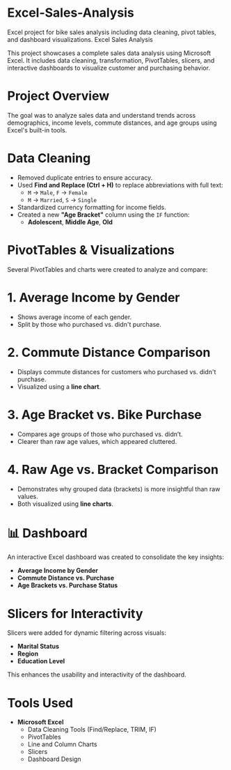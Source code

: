 # Excel-Sales-Analysis
Excel project for bike sales analysis including data cleaning, pivot tables, and dashboard visualizations.
 Excel Sales Analysis

This project showcases a complete sales data analysis using Microsoft Excel. It includes data cleaning, transformation, PivotTables, slicers, and interactive dashboards to visualize customer and purchasing behavior.

# Project Overview

The goal was to analyze sales data and understand trends across demographics, income levels, commute distances, and age groups using Excel's built-in tools.

# Data Cleaning

- Removed duplicate entries to ensure accuracy.
- Used **Find and Replace (Ctrl + H)** to replace abbreviations with full text:
  - `M` → `Male`, `F` → `Female`
  - `M` → `Married`, `S` → `Single`
- Standardized currency formatting for income fields.
- Created a new **"Age Bracket"** column using the `IF` function:
  - **Adolescent**, **Middle Age**, **Old**

# PivotTables & Visualizations

Several PivotTables and charts were created to analyze and compare:
# 1. **Average Income by Gender**
- Shows average income of each gender.
- Split by those who purchased vs. didn't purchase.

# 2. **Commute Distance Comparison**
- Displays commute distances for customers who purchased vs. didn't purchase.
- Visualized using a **line chart**.

# 3. **Age Bracket vs. Bike Purchase**
- Compares age groups of those who purchased vs. didn’t.
- Clearer than raw age values, which appeared cluttered.

# 4. **Raw Age vs. Bracket Comparison**
- Demonstrates why grouped data (brackets) is more insightful than raw values.
- Both visualized using **line charts**.


# 📊 Dashboard

An interactive Excel dashboard was created to consolidate the key insights:

- **Average Income by Gender**
- **Commute Distance vs. Purchase**
- **Age Brackets vs. Purchase Status**


# Slicers for Interactivity

Slicers were added for dynamic filtering across visuals:

- **Marital Status**
- **Region**
- **Education Level**

This enhances the usability and interactivity of the dashboard.


# Tools Used

- **Microsoft Excel**
  - Data Cleaning Tools (Find/Replace, TRIM, IF)
  - PivotTables
  - Line and Column Charts
  - Slicers
  - Dashboard Design
